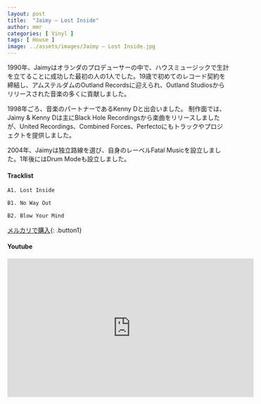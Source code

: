 ```yaml
---
layout: post
title:  "Jaimy – Lost Inside"
author: mmr
categories: [ Vinyl ]
tags: [ House ]
image: ../assets/images/Jaimy – Lost Inside.jpg
---
```


1990年、Jaimyはオランダのプロデューサーの中で、ハウスミュージックで生計を立てることに成功した最初の人の1人でした。19歳で初めてのレコード契約を締結し、アムステルダムのOutland Recordsに迎えられ、Outland Studiosからリリースされた音楽の多くに貢献しました。

1998年ごろ、音楽のパートナーであるKenny Dと出会いました。
制作面では、Jaimy & Kenny Dは主にBlack Hole Recordingsから楽曲をリリースしましたが、United Recordings、Combined Forces、Perfectoにもトラックやプロジェクトを提供しました。

2004年、Jaimyは独立路線を選び、自身のレーベルFatal Musicを設立しました。1年後にはDrum Modeも設立しました。

#### Tracklist
```md
A1. Lost Inside

B1. No Way Out

B2. Blow Your Mind
```

[メルカリで購入](https://jp.mercari.com/item/m47948860617?afid=6142608987){: .button1}

#### Youtube
<iframe width="560" height="315" src="https://www.youtube.com/embed/-yx9hBc8REo?si=1VPt2edrqlcOYzrZ" title="YouTube video player" frameborder="0" allow="accelerometer; autoplay; clipboard-write; encrypted-media; gyroscope; picture-in-picture; web-share" referrerpolicy="strict-origin-when-cross-origin" allowfullscreen></iframe>